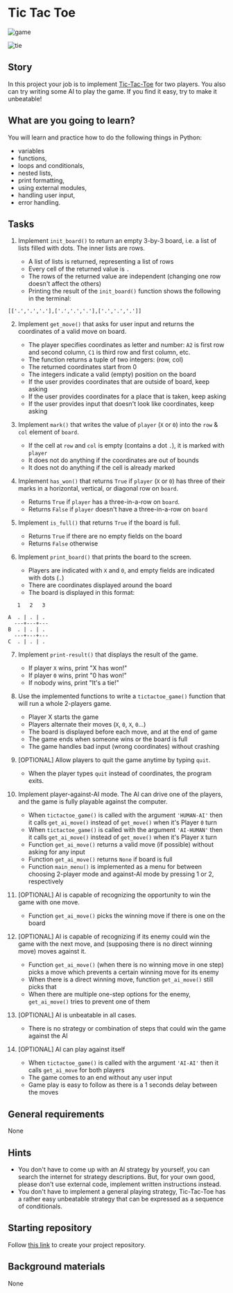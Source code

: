 # Tic Tac Toe

![game](printscreens/game.png)

![tie](printscreens/tie.png)

## Story

In this project your job is to implement [Tic-Tac-Toe](https://en.wikipedia.org/wiki/Tic-tac-toe) for two players.
You also can try writing some AI to play the game. If you find it easy, try to make it unbeatable!

## What are you going to learn?

You will learn and practice how to do the following things in Python:

- variables
- functions,
- loops and conditionals,
- nested lists,
- print formatting,
- using external modules,
- handling user input,
- error handling.

## Tasks


1. Implement `init_board()` to return an empty 3-by-3 board, i.e. a list of lists filled with dots. The inner lists are rows.

    - A list of lists is returned, representing a list of rows
    - Every cell of the returned value is `.`
    - The rows of the returned value are independent (changing one row doesn't affect the others)
    - Printing the result of the `init_board()` function shows the following in the terminal: 
```
[['.','.','.'],['.','.','.'],['.','.','.']]
```

2. Implement `get_move()` that asks for user input and returns the coordinates of a valid move on board.

    - The player specifies coordinates as letter and number: `A2` is first row and second column, `C1` is third row and first column, etc.
    - The function returns a tuple of two integers: (row, col)
    - The returned coordinates start from 0
    - The integers indicate a valid (empty) position on the board
    - If the user provides coordinates that are outside of board, keep asking
    - If the user provides coordinates for a place that is taken, keep asking
    - If the user provides input that doesn't look like coordinates, keep asking

3. Implement `mark()` that writes the value of `player` (`X` or `0`) into the  `row` & `col` element of `board`.

    - If the cell at `row` and `col` is empty (contains a dot `.`), it is marked with `player`
    - It does not do anything if the coordinates are out of bounds
    - It does not do anything if the cell is already marked

4. Implement `has_won()` that returns `True` if `player` (`X` or `0`)  has three of their marks in a horizontal, vertical, or diagonal row on `board`.

    - Returns `True` if `player` has a three-in-a-row on `board`.
    - Returns `False` if `player` doesn't have a three-in-a-row on `board`

5. Implement `is_full()` that returns `True` if the board is full.

    - Returns `True` if there are no empty fields on the board
    - Returns `False` otherwise

6. Implement `print_board()` that prints the board to the screen.

    - Players are indicated with `X` and `0`, and empty fields are indicated with dots (`.`)
    - There are coordinates displayed around the board
    - The board is displayed in this format:
```
   1   2   3

A  . | . | .
  ---+---+---
B  . | . | .
  ---+---+---
C  . | . | .
```

7. Implement `print-result()` that displays the result of the game.

    - If player `X` wins, print "X has won!"
    - If player `0` wins, print "0 has won!"
    - If nobody wins, print "It's a tie!"

8. Use the implemented functions to write a `tictactoe_game()` function that will run a whole 2-players game.

    - Player X starts the game
    - Players alternate their moves (`X`, `0`, `X`, `0`...)
    - The board is displayed before each move, and at the end of game
    - The game ends when someone wins or the board is full
    - The game handles bad input (wrong coordinates) without crashing

9. [OPTIONAL] Allow players to quit the game anytime by typing `quit`.

    - When the player types `quit` instead of coordinates, the program exits.

10. Implement player-against-AI mode. The AI can drive one of the players, and the game is fully playable against the computer.

    - When `tictactoe_game()` is called with the argument `'HUMAN-AI'` then it calls `get_ai_move()` instead of `get_move()` when it's Player `0` turn
    - When `tictactoe_game()` is called with the argument `'AI-HUMAN'` then it calls `get_ai_move()` instead of `get_move()` when it's Player `X` turn
    - Function `get_ai_move()` returns a valid move (if possible) without asking for any input
    - Function `get_ai_move()` returns `None` if board is full
    - Function `main_menu()` is implemented as a menu for between choosing 2-player mode and against-AI mode by pressing 1 or 2, respectively

11. [OPTIONAL] AI is capable of recognizing the opportunity to win the game with one move.

    - Function `get_ai_move()` picks the winning move if there is one on the board

12. [OPTIONAL] AI is capable of recognizing if its enemy could win the game with the next move, and (supposing there is no direct winning move) moves against it.

    - Function `get_ai_move()` (when there is no winning move in one step) picks a move which prevents a certain winning move for its enemy
    - When there is a direct winning move, function `get_ai_move()` still picks that
    - When there are multiple one-step options for the enemy, `get_ai_move()` tries to prevent one of them

13. [OPTIONAL] AI is unbeatable in all cases.

    - There is no strategy or combination of steps that could win the game against the AI

14. [OPTIONAL] AI can play against itself

    - When `tictactoe_game()` is called with the argument `'AI-AI'` then it calls `get_ai_move` for both players
    - The game comes to an end without any user input
    - Game play is easy to follow as there is a 1 seconds delay between the moves


## General requirements


None

## Hints

- You don't have to come up with an AI strategy by yourself, you can search the internet
  for strategy descriptions. But, for your own good, please don't use external code,
  implement written instructions instead.
- You don't have to implement a general playing strategy, Tic-Tac-Toe has a rather
  easy unbeatable strategy that can be expressed as a sequence of conditionals.

## Starting repository

Follow [this link](https://journey.code.cool/v2/project/team/blueprint/tic-tac-toe/python) to create your project repository.

## Background materials

None
